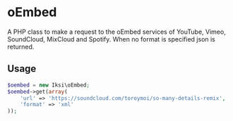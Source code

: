 # oEmbed

A PHP class to make a request to the oEmbed services of YouTube, Vimeo, SoundCloud, MixCloud and Spotify. When no format is specified json is returned.

## Usage

```PHP
$oembed = new Iksi\oEmbed;
$oembed->get(array(
    'url' => 'https://soundcloud.com/toroymoi/so-many-details-remix',
    'format' => 'xml'
));
```
